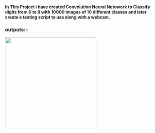 #### In This Project i have created Convolution Neural Netowork to Classify digits from 0 to 9 with 10000 images of 10 different classes and later create a testing script to use along with a webcam.


### outputs:- 
<img src="outputs/0.png" width="300" height="300">

